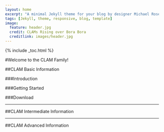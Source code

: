 ```yaml
---
layout: home
excerpt: "A minimal Jekyll theme for your blog by designer Michael Rose."
tags: [Jekyll, theme, responsive, blog, template]
image:
  feature: header.jpg
  credit: CLAMs Rising over Bora Bora
  creditlink: images/header.jpg
---
```


{% include _toc.html %}

#Welcome to the CLAM Family!

##CLAM Basic Information

###Introduction

###Getting Started

###Download

---

##CLAM Intermediate Information

---

##CLAM Advanced Information